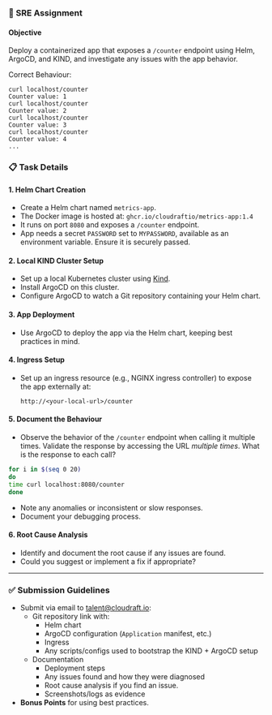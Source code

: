 ### 🚀 SRE Assignment

#### **Objective**
Deploy a containerized app that exposes a `/counter` endpoint using Helm, ArgoCD, and KIND, and investigate any issues with the app behavior.

Correct Behaviour:
```
curl localhost/counter
Counter value: 1
curl localhost/counter
Counter value: 2
curl localhost/counter
Counter value: 3
curl localhost/counter
Counter value: 4
...
```

### **📋 Task Details**

#### **1. Helm Chart Creation**
- Create a Helm chart named `metrics-app`.
- The Docker image is hosted at: `ghcr.io/cloudraftio/metrics-app:1.4`
- It runs on port `8080` and exposes a `/counter` endpoint.
- App needs a secret `PASSWORD` set to `MYPASSWORD`, available as an environment variable. Ensure it is securely passed.


#### **2. Local KIND Cluster Setup**
- Set up a local Kubernetes cluster using [Kind](https://kind.sigs.k8s.io/).
- Install ArgoCD on this cluster.
- Configure ArgoCD to watch a Git repository containing your Helm chart.

#### **3. App Deployment**
- Use ArgoCD to deploy the app via the Helm chart, keeping best practices in mind.

#### **4. Ingress Setup**
- Set up an ingress resource (e.g., NGINX ingress controller) to expose the app externally at:
  ```
  http://<your-local-url>/counter
  ```


#### **5. Document the Behaviour**
- Observe the behavior of the `/counter` endpoint when calling it multiple times.
  Validate the response by accessing the URL *multiple times*. What is the response to each call?
```bash
for i in $(seq 0 20)
do
time curl localhost:8080/counter
done
```
- Note any anomalies or inconsistent or slow responses.
- Document your debugging process.

#### **6. Root Cause Analysis**
- Identify and document the root cause if any issues are found.
- Could you suggest or implement a fix if appropriate?

---

### ✅ **Submission Guidelines**
- Submit via email to talent@cloudraft.io:
  - Git repository link with:
    - Helm chart
    - ArgoCD configuration (`Application` manifest, etc.)
    - Ingress
    - Any scripts/configs used to bootstrap the KIND + ArgoCD setup
  - Documentation
    - Deployment steps
    - Any issues found and how they were diagnosed
    - Root cause analysis if you find an issue.
    - Screenshots/logs as evidence
- **Bonus Points** for using best practices.
